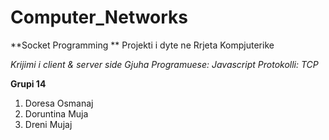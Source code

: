 # Computer_Networks
**Socket Programming
**
Projekti i dyte ne Rrjeta Kompjuterike

_Krijimi i client & server side
Gjuha Programuese: Javascript 
Protokolli: TCP_


**Grupi 14**
1. Doresa Osmanaj
2. Doruntina Muja
3. Dreni Mujaj
